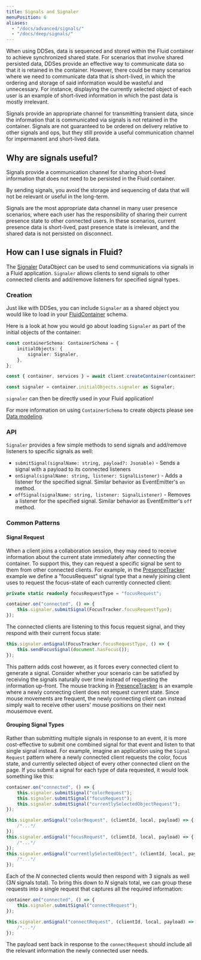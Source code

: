 ```yaml
---
title: Signals and Signaler
menuPosition: 6
aliases:
  - "/docs/advanced/signals/"
  - "/docs/deep/signals/"
---
```


When using DDSes, data is sequenced and stored within the Fluid container to achieve synchronized shared state. For scenarios that involve shared persisted data, DDSes provide an effective way to communicate data so that it is retained in the container. However, there could be many scenarios where we need to communicate data that is short-lived, in which the ordering and storage of said information would be wasteful and unnecessary. For instance, displaying the currently selected object of each user is an example of short-lived information in which the past data is mostly irrelevant.

Signals provide an appropriate channel for transmitting transient data, since the information that is communicated via signals is not retained in the container. Signals are not guaranteed to be ordered on delivery relative to other signals and ops, but they still provide a useful communication channel for impermanent and short-lived data.

## Why are signals useful?
Signals provide a communication channel for sharing short-lived information that does not need to be persisted in the Fluid container.

By sending signals, you avoid the storage and sequencing of data that will not be relevant or useful in the long-term.

Signals are the most appropriate data channel in many user presence scenarios, where each user has the responsibility of sharing their current presence state to other connected users. In these scenarios, current presence data is short-lived, past presence state is irrelevant, and the shared data is not persisted on disconnect.

## How can I use signals in Fluid?
The [Signaler](https://github.com/microsoft/FluidFramework/tree/main/experimental/framework/data-objects/src/signaler) DataObject can be used to send communications via signals in a Fluid application. `Signaler` allows clients to send signals to other connected clients and add/remove listeners for specified signal types.

### Creation
Just like with DDSes, you can include `Signaler` as a shared object you would like to load in your [FluidContainer](https://fluidframework.com/docs/build/containers/) schema.

Here is a look at how you would go about loading `Signaler` as part of the initial objects of the container:

```typescript
const containerSchema: ContainerSchema = {
    initialObjects: {
        signaler: Signaler,
    },
};

const { container, services } = await client.createContainer(containerSchema);

const signaler = container.initialObjects.signaler as Signaler;
```

`signaler` can then be directly used in your Fluid application!

For more information on using `ContainerSchema` to create objects please see [Data modeling](https://fluidframework.com/docs/build/data-modeling/).

### API
`Signaler` provides a few simple methods to send signals and add/remove listeners to specific signals as well:
- `submitSignal(signalName: string, payload?: Jsonable)` - Sends a signal with a payload to its connected listeners
- `onSignal(signalName: string, listener: SignalListener)` - Adds a listener for the specified signal. Similar behavior as EventEmitter's `on` method.
- `offSignal(signalName: string, listener: SignalListener)` - Removes a listener for the specified signal. Similar behavior as EventEmitter's `off` method.

### Common Patterns
#### Signal Request
When a client joins a collaboration session, they may need to receive information about the current state immediately after connecting the container.  To support this, they can request a specific signal be sent to them from other connected clients. For example, in the [PresenceTracker](https://github.com/microsoft/FluidFramework/tree/main/examples/data-objects/presence-tracker) example we define a "focusRequest" signal type that a newly joining client uses to request the focus-state of each currently connected client:

```typescript
private static readonly focusRequestType = "focusRequest";
```

```typescript
container.on("connected", () => {
    this.signaler.submitSignal(FocusTracker.focusRequestType);
});
```

The connected clients are listening to this focus request signal, and they respond with their current focus state:

```typescript
this.signaler.onSignal(FocusTracker.focusRequestType, () => {
    this.sendFocusSignal(document.hasFocus());
});
```
This pattern adds cost however, as it forces every connected client to generate a signal.  Consider whether your scenario can be satisfied by receiving the signals naturally over time instead of requesting the information up-front. The mouse tracking in [PresenceTracker](https://github.com/microsoft/FluidFramework/tree/main/examples/data-objects/presence-tracker) is an example where a newly connecting client does not request current state. Since mouse movements are frequent, the newly connecting client can instead simply wait to receive other users' mouse positions on their next mousemove event.
#### Grouping Signal Types

Rather than submitting multiple signals in response to an event, it is more cost-effective to submit one combined signal for that event and listen to that single signal instead. For example, imagine an application using the `Signal Request` pattern where a newly connected client requests the color, focus state, and currently selected object of every other connected client on the page. If you submit a signal for each type of data requested, it would look something like this:

```typescript
container.on("connected", () => {
    this.signaler.submitSignal("colorRequest");
    this.signaler.submitSignal("focusRequest");
    this.signaler.submitSignal("currentlySelectedObjectRequest");
});
```
```typescript
this.signaler.onSignal("colorRequest", (clientId, local, payload) => {
    /*...*/
});
this.signaler.onSignal("focusRequest", (clientId, local, payload) => {
    /*...*/
});
this.signaler.onSignal("currentlySelectedObject", (clientId, local, payload) => {
    /*...*/
});
```

Each of the _N_ connected clients would then respond with 3 signals as well (3*N* signals total).  To bring this down to _N_ signals total, we can group these requests into a single request that captures all the required information:

```typescript
container.on("connected", () => {
    this.signaler.submitSignal("connectRequest");
});
```
```typescript
this.signaler.onSignal("connectRequest", (clientId, local, payload) => {
    /*...*/
});
```

The payload sent back in response to the `connectRequest` should include all the relevant information the newly connected user needs.
